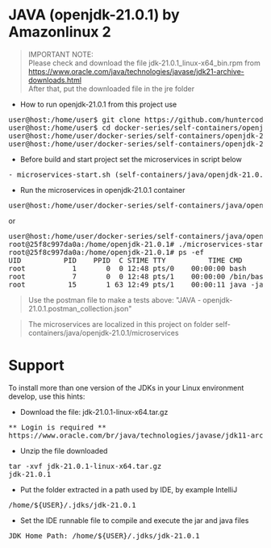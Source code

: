 # JAVA (openjdk-21.0.1) by Amazonlinux 2

> IMPORTANT NOTE:<br>
> Please check and download the file jdk-21.0.1_linux-x64_bin.rpm from
> https://www.oracle.com/java/technologies/javase/jdk21-archive-downloads.html
> <br>
> After that, put the downloaded file in the jre folder

- How to run openjdk-21.0.1 from this project use

<pre>
user@host:/home/user$ git clone https://github.com/huntercodexs/docker-series.git .
user@host:/home/user$ cd docker-series/self-containers/openjdk-21.0.1
user@host:/home/user/docker-series/self-containers/openjdk-21.0.1$ docker-compose up --build
user@host:/home/user/docker-series/self-containers/openjdk-21.0.1$ docker-compose start
</pre>

- Before build and start project set the microservices in script below

<pre>
- microservices-start.sh (self-containers/java/openjdk-21.0.1/microservices/microservices-start.sh)
</pre>

- Run the microservices in openjdk-21.0.1 container

<pre>
user@host:/home/user/docker-series/self-containers/java/openjdk-21.0.1$ docker exec -it openjdk-21.0.1 ./microservices-start.sh
</pre>

or

<pre>
user@host:/home/user/docker-series/self-containers/java/openjdk-21.0.1$ docker exec -it openjdk-21.0.1 /bin/bash
root@25f8c997da0a:/home/openjdk-21.0.1# ./microservices-start.sh
root@25f8c997da0a:/home/openjdk-21.0.1# ps -ef
UID          PID    PPID  C STIME TTY          TIME CMD
root           1       0  0 12:48 pts/0    00:00:00 bash
root           7       0  0 12:48 pts/1    00:00:00 /bin/bash
root          15       1 63 12:49 pts/1    00:00:11 java -jar SIMPLE-API-USERS-0.0.1-SNAPSHOT.jar
</pre>

> Use the postman file to make a tests above: "JAVA - openjdk-21.0.1.postman_collection.json"

> The microservices are localized in this project on folder self-containers/java/openjdk-21.0.1/microservices


# Support

To install more than one version of the JDKs in your Linux environment develop, use this hints:

- Download the file: jdk-21.0.1-linux-x64.tar.gz
<pre>
** Login is required **
https://www.oracle.com/br/java/technologies/javase/jdk11-archive-downloads.html
</pre>

- Unzip the file downloaded
<pre>
tar -xvf jdk-21.0.1-linux-x64.tar.gz
jdk-21.0.1
</pre>

- Put the folder extracted in a path used by IDE, by example IntelliJ
<pre>
/home/${USER}/.jdks/jdk-21.0.1
</pre>

- Set the IDE runnable file to compile and execute the jar and java files
<pre>
JDK Home Path: /home/${USER}/.jdks/jdk-21.0.1
</pre>

